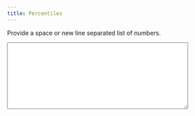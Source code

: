 ```yaml
---
title: Percentiles
---
```


<p>
Provide a space or new line separated list of numbers.
</p>

<textarea class="numbers" cols="50" rows="10"></textarea>

<p class="results"></p>

<script>
document.addEventListener("DOMContentLoaded", function() {
	let $qs = document.querySelector.bind( document );

	let numbers_el = $qs( '.numbers' );
	let results_el = $qs( '.results' );

	let do_percentiles = ( event ) => {
		let p = 50;
		let numbers = event.target.value.trim().split( /\s+/ );

		numbers.forEach( ( num, i ) => {
			let parsed_num = Number( num );
			if ( !isNaN( parsed_num ) ) {
				numbers[i] = parsed_num;
			} else {
				delete numbers[i];
			}
		} );

		numbers.sort( ( a, b ) => { return a - b } );
		let index = ( p / 100 ) * numbers.length;
		index = Math.floor( index );

		results_el.innerText = `p50 = ${numbers[index]}`;
	}

	numbers_el.addEventListener( 'input', do_percentiles );
});
</script>
